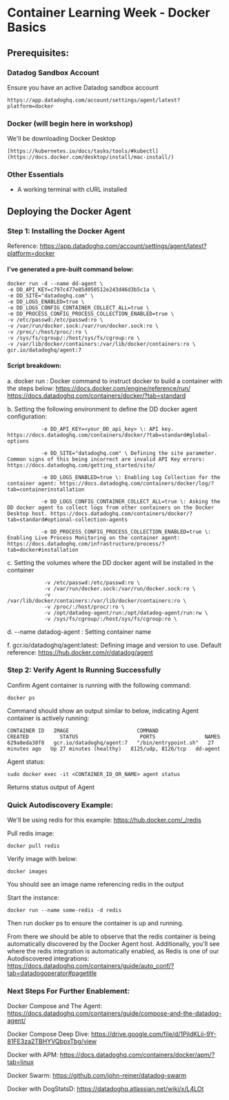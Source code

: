 # Container Learning Week - Docker Basics

## Prerequisites:

### Datadog Sandbox Account

Ensure you have an active Datadog sandbox account
```
https://app.datadoghq.com/account/settings/agent/latest?platform=docker
```

### Docker (will begin here in workshop)

We'll be downloading Docker Desktop
```
[https://kubernetes.io/docs/tasks/tools/#kubectl](https://docs.docker.com/desktop/install/mac-install/)
```

### Other Essentials

- A working terminal with cURL installed


## Deploying the Docker Agent

### Step 1: Installing the Docker Agent

Reference: https://app.datadoghq.com/account/settings/agent/latest?platform=docker

#### I've generated a pre-built command below:
```
docker run -d --name dd-agent \
-e DD_API_KEY=c797c477e85d050512e243d46d3b5c1a \
-e DD_SITE="datadoghq.com" \
-e DD_LOGS_ENABLED=true \
-e DD_LOGS_CONFIG_CONTAINER_COLLECT_ALL=true \
-e DD_PROCESS_CONFIG_PROCESS_COLLECTION_ENABLED=true \
-v /etc/passwd:/etc/passwd:ro \
-v /var/run/docker.sock:/var/run/docker.sock:ro \
-v /proc/:/host/proc/:ro \
-v /sys/fs/cgroup/:/host/sys/fs/cgroup:ro \
-v /var/lib/docker/containers:/var/lib/docker/containers:ro \
gcr.io/datadoghq/agent:7
```
#### Script breakdown: 

a.  docker run \: Docker command to instruct docker to build a container with the steps below: 
https://docs.docker.com/engine/reference/run/  
https://docs.datadoghq.com/containers/docker/?tab=standard 

        
b. Setting the following environment to define the DD docker agent configuration:
```
           -e DD_API_KEY=<your_DD_api_key> \: API key. https://docs.datadoghq.com/containers/docker/?tab=standard#global-options 
           
           -e DD_SITE="datadoghq.com" \ Defining the site parameter. Common signs of this being incorrect are invalid API Key errors: https://docs.datadoghq.com/getting_started/site/
           
           -e DD_LOGS_ENABLED=true \: Enabling Log Collection for the container agent: https://docs.datadoghq.com/containers/docker/log/?tab=containerinstallation
           
           -e DD_LOGS_CONFIG_CONTAINER_COLLECT_ALL=true \: Asking the DD docker agent to collect logs from other containers on the Docker Desktop host. https://docs.datadoghq.com/containers/docker/?tab=standard#optional-collection-agents 
           
           -e DD_PROCESS_CONFIG_PROCESS_COLLECTION_ENABLED=true \: Enabling Live Process Monitoring on the container agent: https://docs.datadoghq.com/infrastructure/process/?tab=docker#installation
```
           
c. Setting the volumes where the DD docker agent will be installed in the container
```
            -v /etc/passwd:/etc/passwd:ro \
            -v /var/run/docker.sock:/var/run/docker.sock:ro \
            -v /var/lib/docker/containers:/var/lib/docker/containers:ro \
            -v /proc/:/host/proc/:ro \
            -v /opt/datadog-agent/run:/opt/datadog-agent/run:rw \
            -v /sys/fs/cgroup/:/host/sys/fs/cgroup:ro \
```
            
d. --name datadog-agent \: Setting container name

        
f. gcr.io/datadoghq/agent:latest: Defining image and version to use. Default reference: https://hub.docker.com/r/datadog/agent 

### Step 2: Verify Agent Is Running Successfully

Confirm Agent container is running with the following command:
```
docker ps
```
Command should show an output similar to below, indicating Agent container is actively running:
```
CONTAINER ID   IMAGE                      COMMAND                CREATED          STATUS                    PORTS                NAMES
629a8eda38f8   gcr.io/datadoghq/agent:7   "/bin/entrypoint.sh"   27 minutes ago   Up 27 minutes (healthy)   8125/udp, 8126/tcp   dd-agent
```

Agent status:
```
sudo docker exec -it <CONTAINER_ID_OR_NAME> agent status
```
Returns status output of Agent

### Quick Autodiscovery Example:

We'll be using redis for this example: https://hub.docker.com/_/redis

Pull redis image:
```
docker pull redis
```

Verify image with below:
```
docker images
```
You should see an image name referencing redis in the output

Start the instance:
```
docker run --name some-redis -d redis
```
Then run docker ps to ensure the container is up and running.

From there we should be able to observe that the redis container is being automatically discovered by the Docker Agent host. Additionally, you'll see where the redis integration is automatically enabled, as Redis is one of our Autodiscovered integrations: https://docs.datadoghq.com/containers/guide/auto_conf/?tab=datadogoperator#pagetitle



### Next Steps For Further Enablement:

Docker Compose and The Agent: https://docs.datadoghq.com/containers/guide/compose-and-the-datadog-agent/

Docker Compose Deep Dive: https://drive.google.com/file/d/1PjldKLii-9Y-81FE3za2TBHYVQbpxTbg/view

Docker with APM: https://docs.datadoghq.com/containers/docker/apm/?tab=linux

Docker Swarm: https://github.com/john-reiner/datadog-swarm

Docker with DogStatsD: https://datadoghq.atlassian.net/wiki/x/L4LOt










